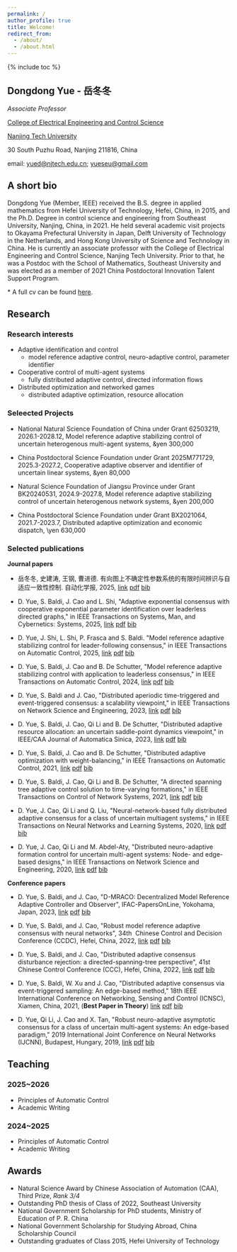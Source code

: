 ```yaml
---
permalink: /
author_profile: true
title: Welcome!
redirect_from: 
  - /about/
  - /about.html
---
```


{% include toc %}

## Dongdong Yue - 岳冬冬
*Associate Professor*

[College of Electrical Engineering and Control Science](https://eecs.njtech.edu.cn/) 

[Nanjing Tech University](https://en.njtech.edu.cn/)

30 South Puzhu Road, Nanjing 211816, China

email: <yued@njtech.edu.cn>; <yueseu@gmail.com>

## A short bio
Dongdong Yue (Member, IEEE) received the B.S. degree in applied mathematics from Hefei University of Technology, Hefei, China, in 2015, and the Ph.D. Degree in control science and engineering from Southeast University, Nanjing, China, in 2021. He held several academic visit projects to Okayama Prefectural University in Japan, Delft University of Technology in the Netherlands, and Hong Kong University of Science and Technology in China. He is currently an associate professor with the College of Electrical Engineering and Control Science, Nanjing Tech University. Prior to that, he was a Postdoc with the School of Mathematics, Southeast University and was elected as a member of 2021 China Postdoctoral Innovation Talent Support Program.

\* A full cv can be found [here](../files/cv_en.pdf).

## Research 

### Research interests
- Adaptive identification and control
  - model reference adaptive control, neuro-adaptive control, parameter identifier
- Cooperative control of multi-agent systems
  - fully distributed adaptive control, directed information flows
- Distributed optimization and networked games
  - distributed adaptive optimization, resource allocation

### Seleected Projects
- National Natural Science Foundation of China under Grant 62503219, 2026.1-2028.12, Model reference adaptive stabilizing control of uncertain heterogenous multi-agent systems, &yen 300,000

- China Postdoctoral Science Foundation under Grant 2025M771729, 2025.3-2027.2, Cooperative adaptive observer and identifier of uncertain linear systems, &yen 80,000

- Natural Science Foundation of Jiangsu Province under Grant BK20240531, 2024.9-2027.8, Model reference adaptive stabilizing control of uncertain heterogenous network systems, &yen 200,000

- China Postdoctoral Science Foundation under Grant BX2021064, 2021.7-2023.7, Distributed adaptive optimization and economic dispatch, \yen 630,000


### Selected publications
**Journal papers**

- 岳冬冬, 史建涛, 王钢, 曹进德. 有向图上不确定性参数系统的有限时间辨识与自适应一致性控制. 自动化学报, 2025, [link](https://www.aas.net.cn/cn/article/doi/10.16383/j.aas.c240382) [pdf](../files/J12.pdf) [bib](../files/J12bib.txt)

-  D. Yue, S. Baldi, J. Cao and L. Shi, "Adaptive exponential consensus with cooperative exponential parameter identification over leaderless directed graphs," in IEEE Transactions on Systems, Man, and Cybernetics: Systems, 2025, [link](https://ieeexplore.ieee.org/document/10819696) [pdf](../files/J11.pdf) [bib](../files/J11bib.txt)

- D. Yue, J. Shi, L. Shi, P. Frasca and S. Baldi. "Model reference adaptive stabilizing control for leader-following consensus," in IEEE Transactions on Automatic Control, 2025, [link](https://ieeexplore.ieee.org/document/10970026) [pdf](../files/J10-ea.pdf) [bib](../files/J10bib.txt)

- D. Yue, S. Baldi, J. Cao and B. De Schutter, "Model reference adaptive stabilizing control with application to leaderless consensus," in IEEE Transactions on Automatic Control, 2024, [link](https://ieeexplore.ieee.org/abstract/document/10246353) [pdf](../files/J9.pdf) [bib](../files/J9bib.txt)

- D. Yue, S. Baldi and J. Cao, "Distributed aperiodic time-triggered and event-triggered consensus: a scalability viewpoint," in IEEE Transactions on Network Science and Engineering, 2023, [link](https://ieeexplore.ieee.org/abstract/document/9976276) [pdf](../files/J8.pdf) [bib](../files/J8bib.txt)

- D. Yue, S. Baldi, J. Cao, Qi Li and B. De Schutter, "Distributed adaptive resource allocation: an uncertain saddle-point dynamics viewpoint," in IEEE/CAA Journal of Automatica Sinica, 2023, [link](https://ieeexplore.ieee.org/abstract/document/10302434) [pdf](../files/J7.pdf) [bib](../files/J7bib.txt)

- D. Yue, S. Baldi, J. Cao and B. De Schutter, "Distributed adaptive optimization with weight-balancing," in IEEE Transactions on Automatic Control, 2021, [link](https://ieeexplore.ieee.org/document/9399286) [pdf](../files/J6.pdf) [bib](../files/J6bib.txt)

- D. Yue, S. Baldi, J. Cao, Qi Li and B. De Schutter, "A directed spanning tree adaptive control solution to time-varying formations," in IEEE Transactions on Control of Network Systems, 2021, [link](https://ieeexplore.ieee.org/document/9317783) [pdf](../files/J5.pdf) [bib](../files/J5bib.txt)

- D. Yue, J. Cao, Qi Li and Q. Liu, "Neural-network-based fully distributed adaptive consensus for a class of uncertain multiagent systems," in IEEE Transactions on Neural Networks and Learning Systems, 2020, [link](https://ieeexplore.ieee.org/document/9151397) [pdf](../files/J4.pdf) [bib](../files/J4bib.txt)

- D. Yue, J. Cao, Qi Li and M. Abdel-Aty, "Distributed neuro-adaptive formation control for uncertain multi-agent systems: Node- and edge-based designs," in IEEE Transactions on Network Science and Engineering, 2020, [link](https://ieeexplore.ieee.org/document/9007519) [pdf](../files/J2.pdf) [bib](../files/J2bib.txt)

**Conference papers**
- D. Yue, S. Baldi, and J. Cao, "D-MRACO: Decentralized Model Reference Adaptive Controller and Observer", IFAC-PapersOnLine, Yokohama, Japan, 2023, [link](https://www.sciencedirect.com/science/article/pii/S2405896323015057) [pdf](../files/C6.pdf) [bib](../files/C6bib.txt)

- D. Yue, S. Baldi, and J. Cao, "Robust model reference adaptive consensus with neural networks", 34th  Chinese Control and Decision Conference (CCDC), Hefei, China, 2022, [link](https://ieeexplore.ieee.org/document/10033441) [pdf](../files/C5.pdf) [bib](../files/C5bib.txt)

- D. Yue, S. Baldi, and J. Cao, "Distributed adaptive consensus disturbance rejection: a directed-spanning-tree perspective", 41st Chinese Control Conference (CCC), Hefei, China, 2022, [link](https://ieeexplore.ieee.org/document/9902382) [pdf](../files/C4.pdf) [bib](../files/C4bib.txt)

- D. Yue, S. Baldi, W. Xu and J. Cao, "Distributed adaptive consensus via event-triggered sampling: An edge-based method," 18th IEEE International Conference on Networking, Sensing and Control (ICNSC), Xiamen, China, 2021, (**Best Paper in Theory**) [link](https://ieeexplore.ieee.org/document/9702132) [pdf](../files/C3.pdf) [bib](../files/C3bib.txt)

- D. Yue, Qi Li, J. Cao and X. Tan, "Robust neuro-adaptive asymptotic consensus for a class of uncertain multi-agent systems: An edge-based paradigm," 2019 International Joint Conference on Neural Networks (IJCNN), Budapest, Hungary, 2019, [link](https://ieeexplore.ieee.org/document/8851918) [pdf](../files/C2.pdf) [bib](../files/C2bib.txt)

## Teaching

### 2025~2026
- Principles of Automatic Control
- Academic Writing

### 2024~2025
- Principles of Automatic Control
- Academic Writing

## Awards 
- Natural Science Award by Chinese Association of Automation (CAA), Third Prize, *Rank 3/4*
- Outstanding PhD thesis of Class of 2022, Southeast University
- National Government Scholarship for PhD students, Ministry of Education of P. R. China
- National Government Scholarship for Studying Abroad, China Scholarship Council
- Outstanding graduates of Class 2015, Hefei University of Technology
